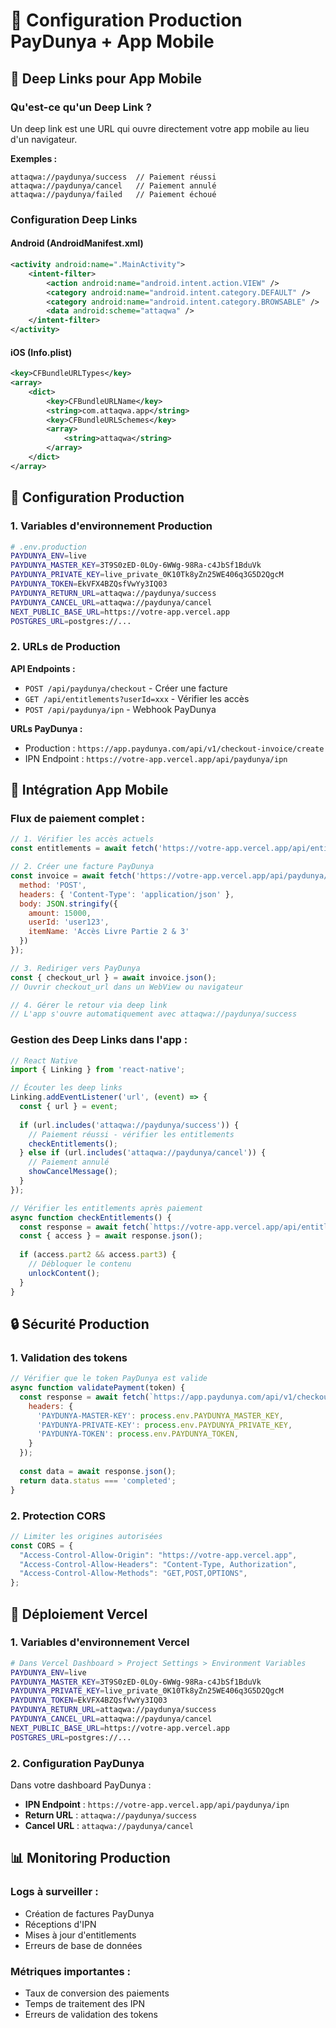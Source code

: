 # 🚀 Configuration Production PayDunya + App Mobile

## 📱 **Deep Links pour App Mobile**

### **Qu'est-ce qu'un Deep Link ?**
Un deep link est une URL qui ouvre directement votre app mobile au lieu d'un navigateur.

**Exemples :**
```
attaqwa://paydunya/success  // Paiement réussi
attaqwa://paydunya/cancel   // Paiement annulé
attaqwa://paydunya/failed   // Paiement échoué
```

### **Configuration Deep Links**

#### **Android (AndroidManifest.xml)**
```xml
<activity android:name=".MainActivity">
    <intent-filter>
        <action android:name="android.intent.action.VIEW" />
        <category android:name="android.intent.category.DEFAULT" />
        <category android:name="android.intent.category.BROWSABLE" />
        <data android:scheme="attaqwa" />
    </intent-filter>
</activity>
```

#### **iOS (Info.plist)**
```xml
<key>CFBundleURLTypes</key>
<array>
    <dict>
        <key>CFBundleURLName</key>
        <string>com.attaqwa.app</string>
        <key>CFBundleURLSchemes</key>
        <array>
            <string>attaqwa</string>
        </array>
    </dict>
</array>
```

## 🔧 **Configuration Production**

### **1. Variables d'environnement Production**

```bash
# .env.production
PAYDUNYA_ENV=live
PAYDUNYA_MASTER_KEY=3T9S0zED-0LOy-6WWg-98Ra-c4JbSf1BduVk
PAYDUNYA_PRIVATE_KEY=live_private_0K10Tk8yZn25WE406q3G5D2QgcM
PAYDUNYA_TOKEN=EkVFX4BZQsfVwYy3IQ03
PAYDUNYA_RETURN_URL=attaqwa://paydunya/success
PAYDUNYA_CANCEL_URL=attaqwa://paydunya/cancel
NEXT_PUBLIC_BASE_URL=https://votre-app.vercel.app
POSTGRES_URL=postgres://...
```

### **2. URLs de Production**

**API Endpoints :**
- `POST /api/paydunya/checkout` - Créer une facture
- `GET /api/entitlements?userId=xxx` - Vérifier les accès
- `POST /api/paydunya/ipn` - Webhook PayDunya

**URLs PayDunya :**
- Production : `https://app.paydunya.com/api/v1/checkout-invoice/create`
- IPN Endpoint : `https://votre-app.vercel.app/api/paydunya/ipn`

## 📱 **Intégration App Mobile**

### **Flux de paiement complet :**

```javascript
// 1. Vérifier les accès actuels
const entitlements = await fetch('https://votre-app.vercel.app/api/entitlements?userId=user123');

// 2. Créer une facture PayDunya
const invoice = await fetch('https://votre-app.vercel.app/api/paydunya/checkout', {
  method: 'POST',
  headers: { 'Content-Type': 'application/json' },
  body: JSON.stringify({
    amount: 15000,
    userId: 'user123',
    itemName: 'Accès Livre Partie 2 & 3'
  })
});

// 3. Rediriger vers PayDunya
const { checkout_url } = await invoice.json();
// Ouvrir checkout_url dans un WebView ou navigateur

// 4. Gérer le retour via deep link
// L'app s'ouvre automatiquement avec attaqwa://paydunya/success
```

### **Gestion des Deep Links dans l'app :**

```javascript
// React Native
import { Linking } from 'react-native';

// Écouter les deep links
Linking.addEventListener('url', (event) => {
  const { url } = event;
  
  if (url.includes('attaqwa://paydunya/success')) {
    // Paiement réussi - vérifier les entitlements
    checkEntitlements();
  } else if (url.includes('attaqwa://paydunya/cancel')) {
    // Paiement annulé
    showCancelMessage();
  }
});

// Vérifier les entitlements après paiement
async function checkEntitlements() {
  const response = await fetch(`https://votre-app.vercel.app/api/entitlements?userId=${userId}`);
  const { access } = await response.json();
  
  if (access.part2 && access.part3) {
    // Débloquer le contenu
    unlockContent();
  }
}
```

## 🔒 **Sécurité Production**

### **1. Validation des tokens**
```javascript
// Vérifier que le token PayDunya est valide
async function validatePayment(token) {
  const response = await fetch(`https://app.paydunya.com/api/v1/checkout-invoice/confirm/${token}`, {
    headers: {
      'PAYDUNYA-MASTER-KEY': process.env.PAYDUNYA_MASTER_KEY,
      'PAYDUNYA-PRIVATE-KEY': process.env.PAYDUNYA_PRIVATE_KEY,
      'PAYDUNYA-TOKEN': process.env.PAYDUNYA_TOKEN,
    }
  });
  
  const data = await response.json();
  return data.status === 'completed';
}
```

### **2. Protection CORS**
```javascript
// Limiter les origines autorisées
const CORS = {
  "Access-Control-Allow-Origin": "https://votre-app.vercel.app",
  "Access-Control-Allow-Headers": "Content-Type, Authorization",
  "Access-Control-Allow-Methods": "GET,POST,OPTIONS",
};
```

## 🚀 **Déploiement Vercel**

### **1. Variables d'environnement Vercel**
```bash
# Dans Vercel Dashboard > Project Settings > Environment Variables
PAYDUNYA_ENV=live
PAYDUNYA_MASTER_KEY=3T9S0zED-0LOy-6WWg-98Ra-c4JbSf1BduVk
PAYDUNYA_PRIVATE_KEY=live_private_0K10Tk8yZn25WE406q3G5D2QgcM
PAYDUNYA_TOKEN=EkVFX4BZQsfVwYy3IQ03
PAYDUNYA_RETURN_URL=attaqwa://paydunya/success
PAYDUNYA_CANCEL_URL=attaqwa://paydunya/cancel
NEXT_PUBLIC_BASE_URL=https://votre-app.vercel.app
POSTGRES_URL=postgres://...
```

### **2. Configuration PayDunya**
Dans votre dashboard PayDunya :
- **IPN Endpoint** : `https://votre-app.vercel.app/api/paydunya/ipn`
- **Return URL** : `attaqwa://paydunya/success`
- **Cancel URL** : `attaqwa://paydunya/cancel`

## 📊 **Monitoring Production**

### **Logs à surveiller :**
- Création de factures PayDunya
- Réceptions d'IPN
- Mises à jour d'entitlements
- Erreurs de base de données

### **Métriques importantes :**
- Taux de conversion des paiements
- Temps de traitement des IPN
- Erreurs de validation des tokens 